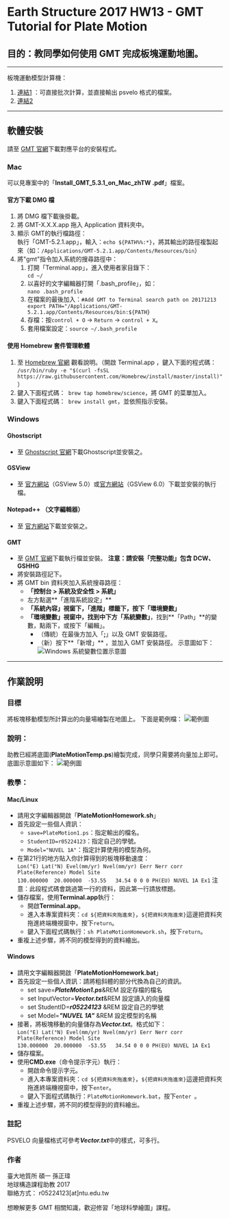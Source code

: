 # Earth Structure 2017 HW13 - GMT Tutorial for Plate Motion

## 目的：教同學如何使用 GMT 完成板塊運動地圖。

***

板塊運動模型計算機：  
1. [連結1](https://www.unavco.org/software/geodetic-utilities/plate-motion-calculator/plate-motion-calculator.html)  ：可直接批次計算，並直接輸出 psvelo 格式的檔案。  
2. [連結2](http://ofgs.aori.u-tokyo.ac.jp/~okino/platecalc_new.html)

***

## 軟體安裝
請至 [GMT 官網](http://gmt.soest.hawaii.edu/projects/gmt/wiki/Download)下載對應平台的安裝程式。
### Mac

可以見專案中的「**Install_GMT_5.3.1_on_Mac_zhTW .pdf**」檔案。

#### 官方下載 DMG 檔

1. 將 DMG 檔下載後掛載。
2. 將 GMT-X.X.X.app 拖入 Application 資料夾中。
3. 顯示 GMT的執行檔路徑：  
執行「GMT-5.2.1.app」，輸入：```echo ${PATH%%:*}```，將其輸出的路徑複製起來（如：```/Applications/GMT-5.2.1.app/Contents/Resources/bin```）
4. 將"gmt"指令加入系統的搜尋路徑中：
	1. 打開「Terminal.app」，進入使用者家目錄下：  
	```cd ~/```  
	2. 以喜好的文字編輯器打開「.bash_profile」，如：  
	```nano .bash_profile```   
	3. 在檔案的最後加入：```#Add GMT to Terminal search path on 20171213
export PATH="/Applications/GMT-5.2.1.app/Contents/Resources/bin:${PATH}```  
	4. 存檔：按```control + O``` -> ```Return``` -> ```control + X```。  
	5. 套用檔案設定：```source ~/.bash_profile```  

#### 使用 Homebrew 套件管理軟體

1. 至 [Homebrew 官網](https://brew.sh/index_zh-tw.html) 觀看說明。（開啟 Terminal.app ，鍵入下面的程式碼：
``` /usr/bin/ruby -e "$(curl -fsSL https://raw.githubusercontent.com/Homebrew/install/master/install)" ```）  
2. 鍵入下面程式碼：``` brew tap homebrew/science```，將 GMT 的菜單加入。
3. 鍵入下面程式碼：``` brew install gmt```，並依照指示安裝。

### Windows

#### Ghostscript

* 至 [Ghostscript 官網](https://www.ghostscript.com/download/gsdnld.html)下載Ghostscript並安裝之。

#### GSView

* 至 [官方網站](http://pages.cs.wisc.edu/~ghost/gsview/get50.htm)（GSView 5.0）或[官方網站](http://www.gsview.com/)（GSView 6.0）下載並安裝的執行檔。

#### Notepad++ （文字編輯器）

* 至 [官方網站](https://notepad-plus-plus.org/zh/)下載並安裝之。

#### GMT

* 至 [GMT 官網](http://gmt.soest.hawaii.edu/projects/gmt/wiki/Download)下載執行檔並安裝。 **注意：請安裝「完整功能」包含 DCW、GSHHG**  
* 將安裝路徑記下。
* 將 GMT bin 資料夾加入系統搜尋路徑：
	* **「控制台 > 系統及安全性 > 系統」**
	* 左方點選**「進階系統設定」**
	* **「系統內容」**視窗下，**「進階」**標籤下，按下**「環境變數」**  
	* **「環境變數」**視窗中，找到中下方**「系統變數」**，找到**「Path」**的變數，點兩下，或按下「編輯」。
		* （傳統）在最後方加入「**;**」以及 GMT 安裝路徑。
		* （新）按下**「新增」**	，並加入 GMT 安裝路徑。
示意圖如下：
![Windows 系統變數位置示意圖](./img/WIN10_PATH.jpg)

***

## 作業說明

### 目標

將板塊移動模型所計算出的向量場繪製在地圖上。
下面是範例檔：
![範例圖](./img/PlateMotion1.jpg)

### 說明：

助教已經將底圖(**PlateMotionTemp.ps**)繪製完成，同學只需要將向量加上即可。
底圖示意圖如下：
![範例圖](./img/BaseMapDemo.jpg)

### 教學：

#### Mac/Linux

* 請用文字編輯器開啟「**PlateMotionHomework.sh**」
* 首先設定一些個人資訊：  
	* ```save=PlateMotion1.ps```：指定輸出的檔名。
	* ```StudentID=r05224123```：指定自己的學號。  
	* ```Model="NUVEL 1A"```：指定計算使用的模型為何。
* 在第21行的地方貼入你計算得到的板塊移動速度：   
```Lon(°E) Lat(°N) Evel(mm/yr) Nvel(mm/yr) Eerr Nerr corr Plate(Reference) Model Site```  
```130.000000  20.000000  -53.55   34.54 0 0 0 PH(EU) NUVEL 1A Ex1```
注意：此段程式碼會跳過第一行的資料，因此第一行請放標題。
* 儲存檔案，使用**Terminal.app**執行：
	* 開啟**Terminal.app**。
	* 進入本專案資料夾：```cd ${把資料夾拖進來}```，```${把資料夾拖進來}```這邊把資料夾拖進終端機視窗中，按下```return```。
	* 鍵入下面程式碼執行：```sh PlateMotionHomework.sh```，按下```return```。
* 重複上述步驟，將不同的模型得到的資料繪出。

#### Windows

* 請用文字編輯器開啟「**PlateMotionHomework.bat**」
* 首先設定一些個人資訊：請將粗斜體的部分代換為自己的資訊。
	* set save=***PlateMotion1.ps***&REM 設定存檔的檔名
	* set InputVector=***Vector.txt***&REM 設定讀入的向量檔
	* set StudentID=***r05224123*** &REM 設定自己的學號
	* set Model=***"NUVEL 1A"*** &REM 設定模型的名稱
* 接著，將板塊移動的向量儲存為***Vector.txt***。格式如下：  
```Lon(°E) Lat(°N) Evel(mm/yr) Nvel(mm/yr) Eerr Nerr corr Plate(Reference) Model Site```  
```130.000000  20.000000  -53.55   34.54 0 0 0 PH(EU) NUVEL 1A Ex1```
* 儲存檔案。  
* 使用**CMD.exe**（命令提示字元）執行：
	* 開啟命令提示字元。
	* 進入本專案資料夾：```cd ${把資料夾拖進來}```，```${把資料夾拖進來}```這邊把資料夾拖進終端機視窗中，按下```enter```。
	* 鍵入下面程式碼執行：```PlateMotionHomework.bat```，按下```enter ```。
* 重複上述步驟，將不同的模型得到的資料繪出。

### 註記

PSVELO 向量檔格式可參考***Vector.txt***中的樣式，可多行。

### 作者

臺大地質所 碩一 孫正瑋  
地球構造課程助教 2017  
聯絡方式： r05224123[at]ntu.edu.tw  
  
想瞭解更多 GMT 相關知識，歡迎修習「地球科學繪圖」課程。
